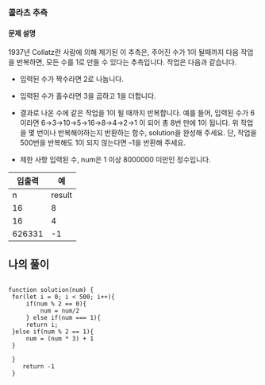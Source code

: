 ### 콜라츠 추측
#### 문제 설명

1937년 Collatz란 사람에 의해 제기된 이 추측은, 주어진 수가 1이 될때까지 다음 작업을 반복하면, 모든 수를 1로 만들 수 있다는 추측입니다. 작업은 다음과 같습니다.

- 입력된 수가 짝수라면 2로 나눕니다. 
- 입력된 수가 홀수라면 3을 곱하고 1을 더합니다.
- 결과로 나온 수에 같은 작업을 1이 될 때까지 반복합니다.
예를 들어, 입력된 수가 6이라면 6→3→10→5→16→8→4→2→1 이 되어 총 8번 만에 1이 됩니다. 위 작업을 몇 번이나 반복해야하는지 반환하는 함수, solution을 완성해 주세요. 단, 작업을 500번을 반복해도 1이 되지 않는다면 –1을 반환해 주세요.

- 제한 사항
입력된 수, num은 1 이상 8000000 미만인 정수입니다.

|입출력|예| 
|---|---|
n | result
16 | 8
16 | 4
626331 | -1

## 나의 풀이

```

function solution(num) {
 for(let i = 0; i < 500; i++){
     if(num % 2 == 0){
         num = num/2
     } else if(num === 1){
     return i;
 }else if(num % 2 == 1){
     num = (num * 3) + 1
 }
    
 }
    return -1
 }

 ```
 